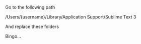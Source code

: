 Go to the following path

/Users/{username}/Library/Application Support/Sublime Text 3

And replace these folders

Bingo...

